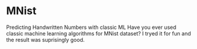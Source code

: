 # MNist
Predicting Handwritten Numbers with classic ML
Have you ever used classic machine learning algorithms for MNist dataset?
I tryed it for fun and the result was suprisingly good.
